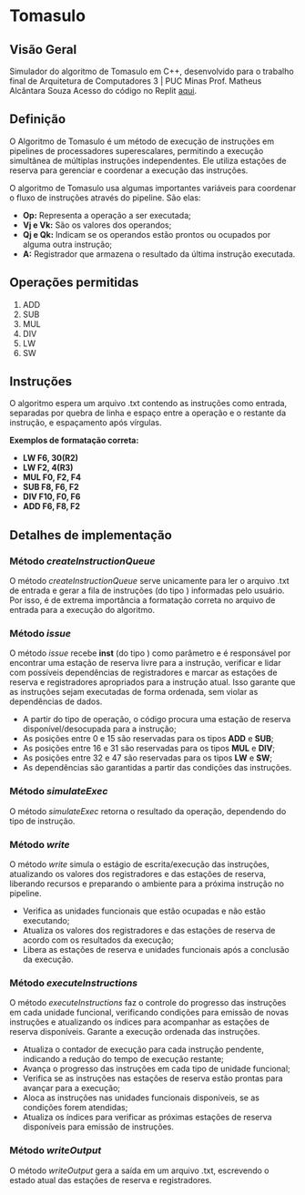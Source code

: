 # Tomasulo

## Visão Geral

Simulador do algoritmo de Tomasulo em C++, desenvolvido para o trabalho final de Arquitetura de Computadores 3 | PUC Minas
Prof. Matheus Alcântara Souza
Acesso do código no Replit [aqui](https://replit.com/@HugoCattoni/tomasulocfinal#main.cpp).

## Definição

O Algoritmo de Tomasulo é um método de execução de instruções em pipelines de processadores superescalares, permitindo a execução simultânea de múltiplas instruções independentes. Ele utiliza estações de reserva para gerenciar e coordenar a execução das instruções.

O algoritmo de Tomasulo usa algumas importantes variáveis para coordenar o fluxo de instruções através do pipeline. São elas:

- **Op:** Representa a operação a ser executada;
- **Vj e Vk:** São os valores dos operandos;
- **Qj e Qk:** Indicam se os operandos estão prontos ou ocupados por alguma outra instrução;
- **A:** Registrador que armazena o resultado da última instrução executada.

## Operações permitidas

1. ADD
2. SUB
3. MUL
4. DIV
5. LW
6. SW

## Instruções

O algoritmo espera um arquivo .txt contendo as instruções como entrada, separadas por quebra de linha e espaço entre a operação e o restante da instrução, e espaçamento após vírgulas.

**Exemplos de formatação correta:**

- **LW F6, 30(R2)**
- **LW F2, 4(R3)**
- **MUL F0, F2, F4**
- **SUB F8, F6, F2**
- **DIV F10, F0, F6**
- **ADD F6, F8, F2**

## Detalhes de implementação

### Método _createInstructionQueue_

O método _createInstructionQueue_ serve unicamente para ler o arquivo .txt de entrada e gerar a fila de instruções (do tipo **<Instruction>**) informadas pelo usuário. Por isso, é de extrema importância a formatação correta no arquivo de entrada para a execução do algoritmo.

### Método _issue_

O método _issue_ recebe **inst** (do tipo **<Instruction>**) como parâmetro e é responsável por encontrar uma estação de reserva livre para a instrução, verificar e lidar com possíveis dependências de registradores e marcar as estações de reserva e registradores apropriados para a instrução atual. Isso garante que as instruções sejam executadas de forma ordenada, sem violar as dependências de dados.

- A partir do tipo de operação, o código procura uma estação de reserva disponível/desocupada para a instrução;
- As posições entre 0 e 15 são reservadas para os tipos **ADD** e **SUB**;
- As posições entre 16 e 31 são reservadas para os tipos **MUL** e **DIV**;
- As posições entre 32 e 47 são reservadas para os tipos **LW** e **SW**;
- As dependências são garantidas a partir das condições das instruções.

### Método _simulateExec_

O método _simulateExec_ retorna o resultado da operação, dependendo do tipo de instrução.

### Método _write_

O método _write_ simula o estágio de escrita/execução das instruções, atualizando os valores dos registradores e das estações de reserva, liberando recursos e preparando o ambiente para a próxima instrução no pipeline.

- Verifica as unidades funcionais que estão ocupadas e não estão executando;
- Atualiza os valores dos registradores e das estações de reserva de acordo com os resultados da execução;
- Libera as estações de reserva e unidades funcionais após a conclusão da execução.

### Método _executeInstructions_

O método _executeInstructions_ faz o controle do progresso das instruções em cada unidade funcional, verificando condições para emissão de novas instruções e atualizando os índices para acompanhar as estações de reserva disponíveis. Garante a execução ordenada das instruções.

- Atualiza o contador de execução para cada instrução pendente, indicando a redução do tempo de execução restante;
- Avança o progresso das instruções em cada tipo de unidade funcional;
- Verifica se as instruções nas estações de reserva estão prontas para avançar para a execução;
- Aloca as instruções nas unidades funcionais disponíveis, se as condições forem atendidas;
- Atualiza os índices para verificar as próximas estações de reserva disponíveis para emissão de instruções.

### Método _writeOutput_

O método _writeOutput_ gera a saída em um arquivo .txt, escrevendo o estado atual das estações de reserva e registradores.
